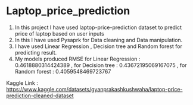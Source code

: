 # Laptop_price_prediction

1. In this project I have used laptop-price-prediction dataset to predict price of laptop based on user inputs
2. In this I have used Pysaprk for Data cleaning and Data manipulation.
3. I have used Linear Regression , Decision tree and Random forest for predicting result.
4. My models produced RMSE for Linear Regression : 0.4618880314424389 , for Decision tree : 0.43672195069167075 , for Random forest : 0.4059548469723767

Kaggle Link :
https://www.kaggle.com/datasets/gyanprakashkushwaha/laptop-price-prediction-cleaned-dataset




